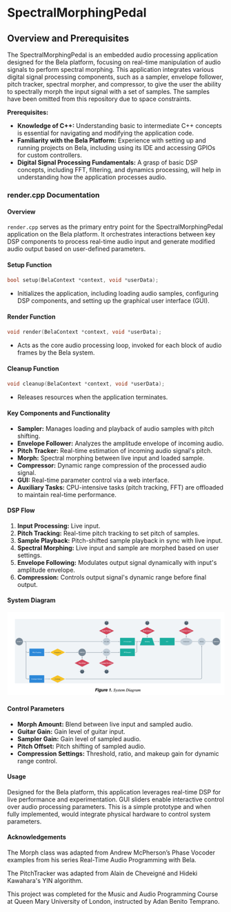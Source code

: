 # SpectralMorphingPedal

## Overview and Prerequisites
The SpectralMorphingPedal is an embedded audio processing application designed for the Bela platform, focusing on real-time manipulation of audio signals to perform spectral morphing. This application integrates various digital signal processing components, such as a sampler, envelope follower, pitch tracker, spectral morpher, and compressor, to give the user the ability to spectrally morph the input signal with a set of samples. The samples have been omitted from this repository due to space constraints.

**Prerequisites:**
- **Knowledge of C++:** Understanding basic to intermediate C++ concepts is essential for navigating and modifying the application code.
- **Familiarity with the Bela Platform:** Experience with setting up and running projects on Bela, including using its IDE and accessing GPIOs for custom controllers.
- **Digital Signal Processing Fundamentals:** A grasp of basic DSP concepts, including FFT, filtering, and dynamics processing, will help in understanding how the application processes audio.

### render.cpp Documentation

#### Overview
`render.cpp` serves as the primary entry point for the SpectralMorphingPedal application on the Bela platform. It orchestrates interactions between key DSP components to process real-time audio input and generate modified audio output based on user-defined parameters.

#### Setup Function
```cpp
bool setup(BelaContext *context, void *userData);
```
- Initializes the application, including loading audio samples, configuring DSP components, and setting up the graphical user interface (GUI).

#### Render Function
```cpp
void render(BelaContext *context, void *userData);
```
- Acts as the core audio processing loop, invoked for each block of audio frames by the Bela system.

#### Cleanup Function
```cpp
void cleanup(BelaContext *context, void *userData);
```
- Releases resources when the application terminates.

#### Key Components and Functionality
- **Sampler:** Manages loading and playback of audio samples with pitch shifting.
- **Envelope Follower:** Analyzes the amplitude envelope of incoming audio.
- **Pitch Tracker:** Real-time estimation of incoming audio signal's pitch.
- **Morph:** Spectral morphing between live input and loaded sample.
- **Compressor:** Dynamic range compression of the processed audio signal.
- **GUI:** Real-time parameter control via a web interface.
- **Auxiliary Tasks:** CPU-intensive tasks (pitch tracking, FFT) are offloaded to maintain real-time performance.

#### DSP Flow
1. **Input Processing:** Live input.
2. **Pitch Tracking:** Real-time pitch tracking to set pitch of samples.
3. **Sample Playback:** Pitch-shifted sample playback in sync with live input.
4. **Spectral Morphing:** Live input and sample are morphed based on user settings.
5. **Envelope Following:** Modulates output signal dynamically with input's amplitude envelope.
6. **Compression:** Controls output signal's dynamic range before final output.

#### System Diagram
![System Diagram](DIAGRAM.png)

#### Control Parameters
- **Morph Amount:** Blend between live input and sampled audio.
- **Guitar Gain:** Gain level of guitar input.
- **Sampler Gain:** Gain level of sampled audio.
- **Pitch Offset:** Pitch shifting of sampled audio.
- **Compression Settings:** Threshold, ratio, and makeup gain for dynamic range control.

#### Usage
Designed for the Bela platform, this application leverages real-time DSP for live performance and experimentation. GUI sliders enable interactive control over audio processing parameters. This is a simple prototype and when fully implemented, would integrate physical hardware to control system parameters.

#### Acknowledgements

The Morph class was adapted from Andrew McPherson’s Phase Vocoder examples from his series Real-Time Audio Programming with Bela.

The PitchTracker was adapted from Alain de Cheveigné and Hideki Kawahara's YIN algorithm.

This project was completed for the Music and Audio Programming Course at Queen Mary University of London, instructed by Adan Benito Temprano.
